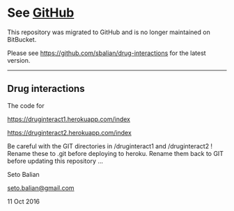 See [GitHub](https://github.com/sbalian/drug-interactions)
================================

This repository was migrated to GitHub and is no longer maintained on BitBucket.

Please see https://github.com/sbalian/drug-interactions for the latest version.


----
Drug interactions
----

The code for

https://druginteract1.herokuapp.com/index

https://druginteract2.herokuapp.com/index

Be careful with the GIT directories in /druginteract1 and /druginteract2 ! Rename these to .git before deploying to heroku. Rename them back to GIT before updating this repository ...

Seto Balian

<seto.balian@gmail.com>

11 Oct 2016